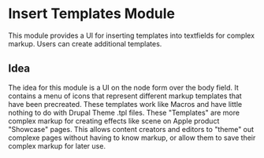 # Insert Templates Module
This module provides a UI for inserting templates into textfields for complex markup. Users can create additional templates.

## Idea

The idea for this module is a UI on the node form over the body field. It contains a menu of icons that represent different markup templates that have been precreated. These templates work like Macros and have little nothing to do with Drupal Theme .tpl files. These "Templates" are more complex markup for creating effects like scene on Apple product "Showcase" pages. This allows content creators and editors to "theme" out complexe pages without having to know markup, or allow them to save their complex markup for later use.
